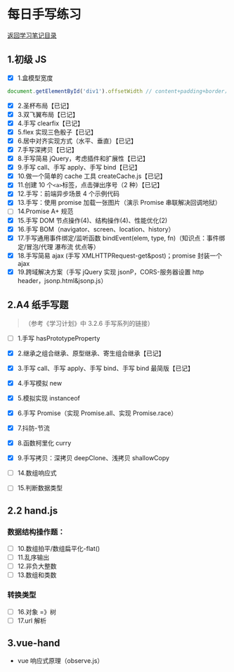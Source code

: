 # 每日手写练习

[返回学习笔记目录](/README.md)

## 1.初级 JS

- [x] 1.盒模型宽度

```js
document.getElementById('div1').offsetWidth // content+padding+border，不包括margin
```

- [x] 2.圣杯布局【已记】
- [x] 3.双飞翼布局【已记】
- [x] 4.手写 clearfix【已记】
- [x] 5.flex 实现三色骰子【已记】
- [x] 6.居中对齐实现方式（水平、垂直）【已记】
- [x] 7.手写深拷贝【已记】
- [x] 8.手写简易 jQuery，考虑插件和扩展性【已记】
- [x] 9.手写 call、手写 apply、手写 bind【已记】
- [x] 10.做一个简单的 cache 工具 createCache.js【已记】
- [x] 11.创建 10 个`<a>`标签，点击弹出序号（2 种）【已记】
- [x] 12.手写：前端异步场景 4 个示例代码
- [x] 13.手写：使用 promise 加载一张图片（演示 Promise 串联解决回调地狱）
- [ ] 14.Promise A+ 规范
- [x] 15.手写 DOM 节点操作(4)、结构操作(4)、性能优化(2)
- [x] 16.手写 BOM（navigator、screen、location、history）
- [x] 17.手写通用事件绑定/监听函数 bindEvent(elem, type, fn)（知识点：事件绑定/冒泡/代理 瀑布流 优点等）
- [x] 18.手写简易 ajax (手写 XMLHTTPRequest-get&post)；promise 封装一个 ajax
- [x] 19.跨域解决方案（手写 jQuery 实现 jsonP，CORS-服务器设置 http header，jsonp.html&jsonp.js）

## 2.A4 纸手写题

> （参考《学习计划》中 3.2.6 手写系列的链接）

- [ ] 1.手写 hasPrototypeProperty
- [x] 2.继承之组合继承、原型继承、寄生组合继承【已记】
- [x] 3.手写 call、手写 apply、手写 bind、手写 bind 最简版【已记】
- [x] 4.手写模拟 new
- [x] 5.模拟实现 instanceof
- [x] 6.手写 Promise（实现 Promise.all、实现 Promise.race）
- [x] 7.抖防-节流
- [x] 8.函数柯里化 curry
- [x] 9.手写拷贝：深拷贝 deepClone、浅拷贝 shallowCopy

- [ ] 14.数组响应式
- [ ] 15.判断数据类型

## 2.2 hand.js

### 数据结构操作题：

- [ ] 10.数组拍平/数组扁平化-flat()
- [ ] 11.乱序输出
- [ ] 12.非负大整数
- [ ] 13.数组和类数

### 转换类型

- [ ] 16.对象 =》树
- [ ] 17.url 解析

## 3.vue-hand

- vue 响应式原理（observe.js）
